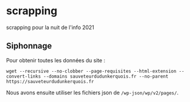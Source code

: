# scrapping
scrapping pour la nuit de l'info 2021

## Siphonnage

Pour obtenir toutes les données du site : 
```
wget --recursive --no-clobber --page-requisites --html-extension --convert-links --domains sauveteurdudunkerquois.fr --no-parent https://sauveteurdudunkerquois.fr
```

Nous avons ensuite utiliser les fichiers json de `/wp-json/wp/v2/pages/`.
